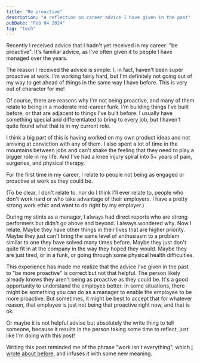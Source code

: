 ```yaml
---
title: "Be proactive"
description: "A reflection on career advice I have given in the past"
pubDate: "Feb 04 2024"
tag: "tech"
---
```


Recently I received advice that I hadn't yet received in my career: "be proactive". It's familiar advice, as I've often given it to people I have managed over the years.

The reason I received the advice is simple: I, in fact, haven't been super proactive at work. I'm working fairly hard, but I'm definitely not going out of my way to get ahead of things in the same way I have before. This is very out of character for me!

Of course, there are reasons why I'm not being proactive, and many of them relate to being in a moderate mid-career funk. I'm building things I've built before, or that are adjacent to things I've built before. I usually have something special and differentiated to bring to every job, but I haven't quite found what that is in my current role.

I think a big part of this is having worked on my own product ideas and not arriving at conviction with any of them. I also spent a lot of time in the mountains between jobs and can't shake the feeling that they need to play a bigger role in my life. And I've had a knee injury spiral into 5+ years of pain, surgeries, and physical therapy.

For the first time in my career, I relate to people not being as engaged or proactive at work as they could be.

(To be clear, I don't relate to, nor do I think I'll ever relate to, people who don't work hard or who take advantage of their employers. I have a pretty strong work ethic and want to do right by my employer.)

During my stints as a manager, I always had direct reports who are strong performers but didn't go above and beyond. I always wondered why. Now I relate. Maybe they have other things in their lives that are higher priority. Maybe they just can't bring the same level of enthusiasm to a problem similar to one they have solved many times before. Maybe they just don't quite fit in at the company in the way they hoped they would. Maybe they are just tired, or in a funk, or going through some physical health difficulties.

This experience has made me realize that the advice I've given in the past to "be more proactive" is correct but not that helpful. The person likely already knows they aren't being as proactive as they could be. It's a good opportunity to understand the employee better. In some situations, there might be something you can do as a manager to enable the employee to be more proactive. But sometimes, it might be best to accept that for whatever reason, that employee is just not being that proactive right now, and that is ok.

Or maybe it is not helpful advise but absolutely the write thing to tell someone, because it results in the person taking some time to reflect, just like I'm doing with this post!

Writing this post reminded me of the phrase "work isn't everything", which [I wrote about before](/blog/words-of-wisdom), and infuses it with some new meaning.
